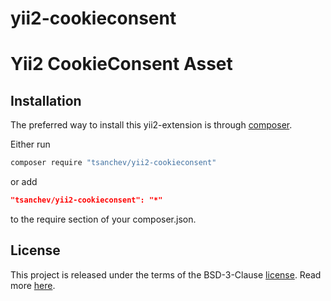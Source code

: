 # yii2-cookieconsent

Yii2 CookieConsent Asset
=====================

## Installation

The preferred way to install this yii2-extension is through [composer](http://getcomposer.org/download/).

Either run

```sh
composer require "tsanchev/yii2-cookieconsent"
```

or add

```json
"tsanchev/yii2-cookieconsent": "*"
```

to the require section of your composer.json.

## License

This project is released under the terms of the BSD-3-Clause [license](LICENSE).
Read more [here](http://choosealicense.com/licenses/bsd-3-clause).

